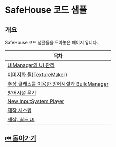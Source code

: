 # SafeHouse 코드 샘플

## 개요 
SafeHouse 코드 샘플들을 모아놓은 페이지 입니다.

|목차|
|---|
|[UIManager의 UI 관리](./UIManager/)|
|[이미지화 툴(TextureMaker)](./TextureMaker/)|
|[추상 클래스를 이용한 방어시설과 BuildManager](./Turret,BuildManager/)|
|[방어시설 무기](./Bullets/)|
|[New InputSystem Player](./Player/)|
|[제작 시스템](./CraftManager/)|
|[제작, 빌드 UI](./Craft,BuildUI/)|


## [⏮ 돌아가기](../)
